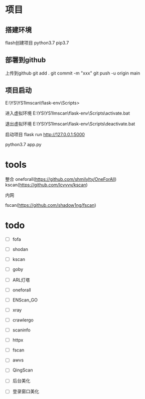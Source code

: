 
# 项目


## 搭建环境
flash创建项目
python3.7
pip3.7


## 部署到github
上传到github
git add .
git commit -m "xxx"
git push -u origin main



## 项目启动

E:\YS\YS1lmscan\flask-env\Scripts>

进入虚拟环境
E:\YS\YS1lmscan\flask-env\Scripts\activate.bat


退出虚拟环境
E:\YS\YS1lmscan\flask-env\Scripts\deactivate.bat



启动项目
flask run
http://127.0.0.1:5000

python3.7 app.py



# tools

整合
oneforall(https://github.com/shmilylty/OneForAll)
kscan(https://github.com/lcvvvv/kscan)


内网

fscan(https://github.com/shadow1ng/fscan)





# todo

- [ ] fofa
- [ ] shodan
- [ ] kscan
- [ ] goby
- [ ] ARL灯塔
- [ ] oneforall
- [ ] ENScan_GO
- [ ] xray
- [ ] crawlergo
- [ ] scaninfo
- [ ] httpx
- [ ] fscan
- [ ] awvs
- [ ] QingScan
- [ ] 后台美化
- [ ] 登录窗口美化

